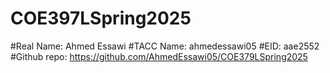 # COE397LSpring2025
#Real Name: Ahmed Essawi
#TACC Name: ahmedessawi05
#EID: aae2552
#Github repo: https://github.com/AhmedEssawi05/COE379LSpring2025
